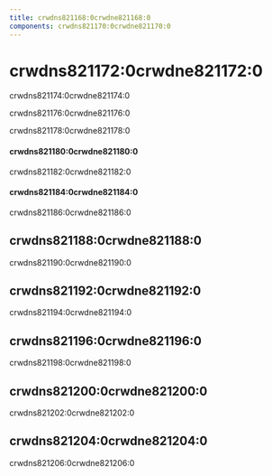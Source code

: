 ```yaml
---
title: crwdns821168:0crwdne821168:0
components: crwdns821170:0crwdne821170:0
---
```

# crwdns821172:0crwdne821172:0

<p class="description">crwdns821174:0crwdne821174:0</p>

crwdns821176:0crwdne821176:0

crwdns821178:0crwdne821178:0

#### crwdns821180:0crwdne821180:0

crwdns821182:0crwdne821182:0

#### crwdns821184:0crwdne821184:0

crwdns821186:0crwdne821186:0

## crwdns821188:0crwdne821188:0

crwdns821190:0crwdne821190:0

## crwdns821192:0crwdne821192:0

crwdns821194:0crwdne821194:0

## crwdns821196:0crwdne821196:0

crwdns821198:0crwdne821198:0

## crwdns821200:0crwdne821200:0

crwdns821202:0crwdne821202:0

## crwdns821204:0crwdne821204:0

crwdns821206:0crwdne821206:0
